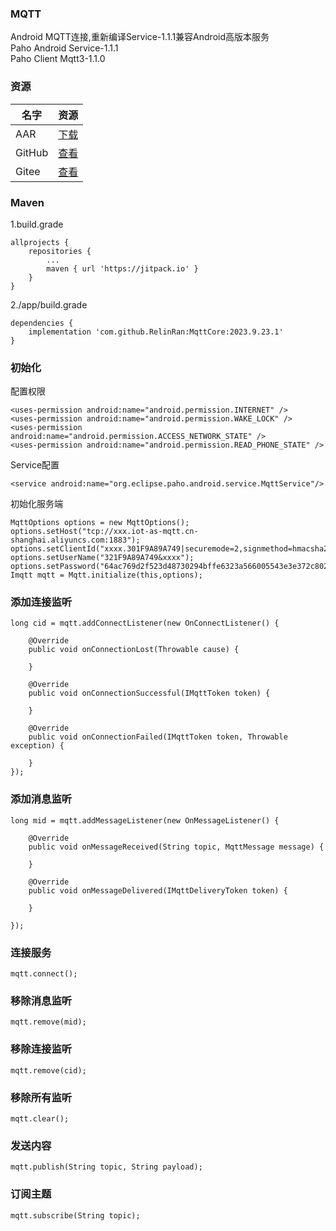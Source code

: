 ### MQTT

Android MQTT连接,重新编译Service-1.1.1兼容Android高版本服务   
Paho Android Service-1.1.1      
Paho Client Mqtt3-1.1.0

### 资源

|名字|资源|
|-|-|
|AAR|[下载](https://github.com/RelinRan/MqttCore/blob/master/aar)|
|GitHub |[查看](https://github.com/RelinRan/MqttCore)|
|Gitee|[查看](https://gitee.com/relin/MqttCore)|

### Maven

1.build.grade

```
allprojects {
    repositories {
		...
		maven { url 'https://jitpack.io' }
	}
}
```

2./app/build.grade

```
dependencies {
	implementation 'com.github.RelinRan:MqttCore:2023.9.23.1'
}
```

### 初始化

配置权限

```
<uses-permission android:name="android.permission.INTERNET" />
<uses-permission android:name="android.permission.WAKE_LOCK" />
<uses-permission android:name="android.permission.ACCESS_NETWORK_STATE" />
<uses-permission android:name="android.permission.READ_PHONE_STATE" />
```

Service配置

```
<service android:name="org.eclipse.paho.android.service.MqttService"/>
```

初始化服务端

```
MqttOptions options = new MqttOptions();
options.setHost("tcp://xxx.iot-as-mqtt.cn-shanghai.aliyuncs.com:1883");
options.setClientId("xxxx.301F9A89A749|securemode=2,signmethod=hmacsha256,timestamp=1189770888615|");
options.setUserName("321F9A89A749&xxxx");
options.setPassword("64ac769d2f523d48730294bffe6323a566005543e3e372c802903f748f118a");
Imqtt mqtt = Mqtt.initialize(this,options);
```

### 添加连接监听

```
long cid = mqtt.addConnectListener(new OnConnectListener() {

    @Override
    public void onConnectionLost(Throwable cause) {
                
    }

    @Override
    public void onConnectionSuccessful(IMqttToken token) {

    }

    @Override
    public void onConnectionFailed(IMqttToken token, Throwable exception) {

    }
});
```

### 添加消息监听

```
long mid = mqtt.addMessageListener(new OnMessageListener() {

    @Override
    public void onMessageReceived(String topic, MqttMessage message) {
        
    }

    @Override
    public void onMessageDelivered(IMqttDeliveryToken token) {

    }
    
});
```

### 连接服务

```
mqtt.connect();
```

### 移除消息监听

```
mqtt.remove(mid);
```

### 移除连接监听

```
mqtt.remove(cid);
```

### 移除所有监听

```
mqtt.clear();
```

### 发送内容

```
mqtt.publish(String topic, String payload);
```

### 订阅主题

```
mqtt.subscribe(String topic);
```

